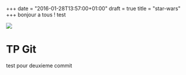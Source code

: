 +++
date = "2016-01-28T13:57:00+01:00"
draft = true
title = "star-wars"
+++
bonjour a tous !
test
<!DOCTYPE html>
<html>
<head>
<title>Title of the document</title>
</head>
<body>
<img src="hansolo.jpg"></img>
</body>
</html> 
 
# TP Git
test pour deuxieme commit